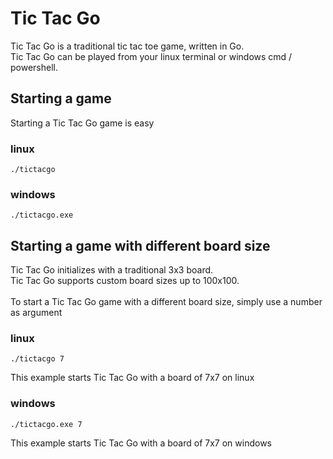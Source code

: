 # Tic Tac Go

Tic Tac Go is a traditional tic tac toe game, written in Go.<br>
Tic Tac Go can be played from your linux terminal or windows cmd / powershell.<br>

## Starting a game
Starting a Tic Tac Go game is easy

### linux
```
./tictacgo
```

### windows
```
./tictacgo.exe
```

## Starting a game with different board size
Tic Tac Go initializes with a traditional 3x3 board.<br>
Tic Tac Go supports custom board sizes up to 100x100.<br>
<br>
To start a Tic Tac Go game with a different board size, simply use a number as argument<br>

### linux
```
./tictacgo 7
```
This example starts Tic Tac Go with a board of 7x7 on linux

### windows
```
./tictacgo.exe 7
```
This example starts Tic Tac Go with a board of 7x7 on windows
